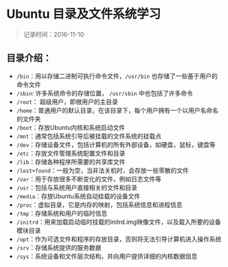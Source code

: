 # Ubuntu 目录及文件系统学习
> 记录时间：2016-11-10

## 目录介绍：

* `/bin`：用以存储二进制可执行命令文件，`/usr/bin`  也存储了一些基于用户的命令文件
* `/sbin`: 许多系统命令的存储位置， `/usr/sbin`  中也包括了许多命令
* `/root`： 超级用户，即根用户的主目录
* `/home`：普通用户的默认目录，在该目录下，每个用户拥有一个以用户名命名的文件夹
* `/boot`：存放Ubuntu内核和系统启动文件
* `/mnt`：通常包括系统引导后被挂载的文件系统的挂载点
* `/dev`：存储设备文件，包括计算机的所有外部设备，如硬盘，鼠标，键盘等
* `/etc`：存放文件管理系统配置文件和目录
* `/lib`：存储各种程序所需要的共享库文件
* `/lost+found`：一般为空，当非法关机时，会存放一些零散的文件
* `/var`：用于存放很多不断变化的文件，例如日志文件等
* `/usr`：包括与系统用户直接相关的文件和目录
* `/media`：存放Ubuntu系统自动挂载的设备文件
* `/proc`：虚拟目录，它是内存的映射，包括系统信息和进程信息
* `/tmp`：存储系统和用户的临时信息
* `/initrd`：用来加载启动临时挂载的initrd.img映像文件，以及载入所要的设备模块目录
* `/opt`：作为可选文件和程序的存放目录，否则将无法引导计算机进入操作系统
* `/srv`：存储系统提供的服务数据
* `/sys`：系统设备和文件层次结构，并向用户提供详细的内核数据信息
